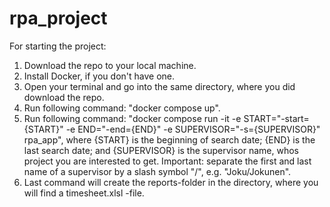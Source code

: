 # rpa_project

For starting the project:

1. Download the repo to your local machine.
2. Install Docker, if you don't have one.
3. Open your terminal and go into the same directory, where you did download the repo.
4. Run following command: 
        "docker compose up".
6. Run following command: 
        "docker compose run -it -e START="-start={START}" -e END="-end={END}" -e SUPERVISOR="-s={SUPERVISOR}" rpa_app",
where {START} is the beginning of search date; {END} is the last search date; and {SUPERVISOR} is the supervisor name, whos project you are interested
  to get. Important: separate the first and last name of a supervisor by a slash symbol "/", e.g. "Joku/Jokunen".
6. Last command will create the reports-folder in the directory, where you will find a timesheet.xlsl -file.
